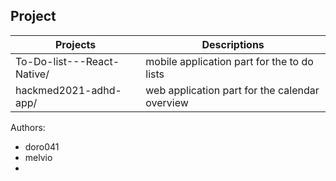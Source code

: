 
## Project

| Projects                   | Descriptions                                   |
| -------------------------- | ----------------------                         |
| To-Do-list---React-Native/ | mobile application part for the to do lists    |
| hackmed2021-adhd-app/      | web application part for the calendar overview |



Authors:
* doro041
* melvio
*  




